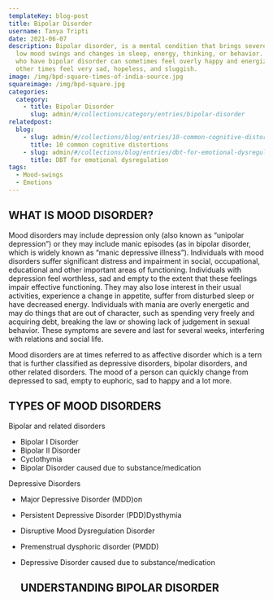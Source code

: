 ```yaml
---
templateKey: blog-post
title: Bipolar Disorder
username: Tanya Tripti
date: 2021-06-07
description: Bipolar disorder, is a mental condition that brings severe high and
  low mood swings and changes in sleep, energy, thinking, or behavior. People
  who have bipolar disorder can sometimes feel overly happy and energized and
  other times feel very sad, hopeless, and sluggish.
image: /img/bpd-square-times-of-india-source.jpg
squareimage: /img/bpd-square.jpg
categories:
  category:
    - title: Bipolar Disorder
      slug: admin/#/collections/category/entries/bipolar-disorder
relatedpost:
  blog:
    - slug: admin/#/collections/blog/entries/10-common-cognitive-distortions
      title: 10 common cognitive distortions
    - slug: admin/#/collections/blog/entries/dbt-for-emotional-dysregulation
      title: DBT for emotional dysregulation
tags:
  - Mood-swings
  - Emotions
---
```

<!--StartFragment-->

## **WHAT IS MOOD DISORDER?**

Mood disorders may include depression only (also known as “unipolar depression”) or they may include manic episodes (as in bipolar disorder, which is widely known as “manic depressive illness”). Individuals with mood disorders suffer significant distress and impairment in social, occupational, educational and other important areas of functioning. Individuals with depression feel worthless, sad and empty to the extent that these feelings impair effective functioning. They may also lose interest in their usual activities, experience a change in appetite, suffer from disturbed sleep or have decreased energy. Individuals with mania are overly energetic and may do things that are out of character, such as spending very freely and acquiring debt, breaking the law or showing lack of judgement in sexual behavior. These symptoms are severe and last for several weeks, interfering with relations and social life.

Mood disorders are at times referred to as affective disorder which is a tern that is further classified as depressive disorders, bipolar disorders, and other related disorders. The mood of a person can quickly change from depressed to sad, empty to euphoric, sad to happy and a lot more. 

## **TYPES OF MOOD DISORDERS**

Bipolar and related disorders

* Bipolar I Disorder
* Bipolar II Disorder
* Cyclothymia
* Bipolar Disorder caused due to substance/medication

Depressive Disorders

* Major Depressive Disorder (MDD)on
* Persistent Depressive Disorder (PDD)Dysthymia
* Disruptive Mood Dysregulation Disorder
* Premenstrual dysphoric disorder (PMDD)
* Depressive Disorder caused due to substance/medication

  ## UNDERSTANDING BIPOLAR DISORDER



<!--EndFragment-->